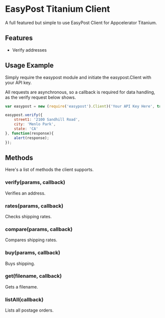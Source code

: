 # EasyPost Titanium Client

A full featured but simple to use EasyPost Client for Appcelerator Titanium.

## Features
* Verify addresses 

## Usage Example

Simply require the easypost module and initiate the easypost.Client with your API key.

All requests are asynchronous, so a callback is required for data handling, as the verify request below shows.

```javascript
var easypost = new (require('easypost').Client)('Your API Key Here', true);

easypost.verify({
    street1: '2100 Sandhill Road',
    city: 'Menlo Park',
    state: 'CA'
}, function(response){
    alert(response);
});
```

## Methods

Here's a list of methods the client supports.

### verify(params, callback)

Verifies an address.

### rates(params, callback)

Checks shipping rates.

### compare(params, callback)

Compares shipping rates.

### buy(params, callback)

Buys shipping.

### get(filename, callback)

Gets a filename.

### listAll(callback)

Lists all postage orders.